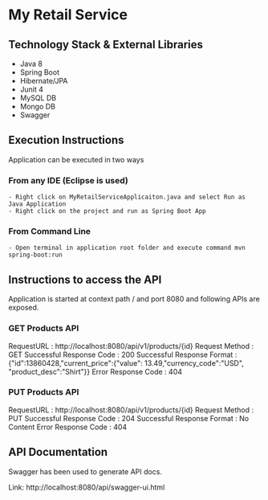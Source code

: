 # My Retail Service #

## Technology Stack & External Libraries ##

- Java 8
- Spring Boot
- Hibernate/JPA
- Junit 4
- MySQL DB
- Mongo DB
- Swagger

## Execution Instructions ##

Application can be executed in two ways

### From any IDE (Eclipse is used) ###
	- Right click on MyRetailServiceApplicaiton.java and select Run as Java Application
	- Right click on the project and run as Spring Boot App
	
### From Command Line ###
	- Open terminal in application root folder and execute command mvn spring-boot:run
	
## Instructions to access the API #

Application is started at context path /  and port 8080 and following APIs are exposed.

### GET Products API ###

RequestURL                 : http://localhost:8080/api/v1/products/{id}
Request Method             : GET
Successful Response Code   : 200
Successful Response Format : {"id":13860428,"current_price":{"value": 13.49,"currency_code":"USD", "product_desc":"Shirt"}}
Error Response Code        : 404

### PUT Products API ###

RequestURL                 : http://localhost:8080/api/v1/products/{id}
Request Method             : PUT
Successful Response Code   : 204
Successful Response Format : No Content
Error Response Code        : 404

## API Documentation ##

Swagger has been used to generate API docs.

Link: http://localhost:8080/api/swagger-ui.html



